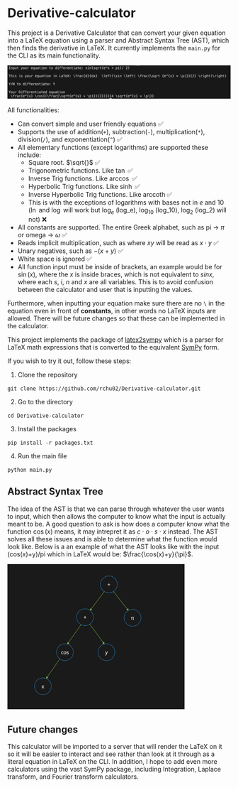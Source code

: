 # Derivative-calculator
This project is a Derivative Calculator that can convert your given equation into a LaTeX equation using a parser and Abstract Syntax Tree (AST), which then finds the derivative in LaTeX. It currently implements the `main.py` for the CLI as its main functionality.

![Example of CLI in action](pictures/CLI_example.png)

All functionalities:
* Can convert simple and user friendly equations ✅
* Supports the use of addition(`+`), subtraction(`-`), multiplication(`*`), division(`/`), and exponentiation(`^`) ✅
* All elementary functions (except logarithms) are supported these include:  
    * Square root. $\sqrt{}$ ✅
    * Trigonometric functions. Like $\tan$ ✅
    * Inverse Trig functions. Like $\arccos$ ✅
    * Hyperbolic Trig functions. Like $\sinh$ ✅
    * Inverse Hyperbolic Trig functions. Like $\text{arccoth}$ ✅
    * This is with the exceptions of logarithms with bases not in $e$ and $10$ ($\ln$ and $\log$ will work but $\log_e$ (log_e), $\log_{10}$ (log_10), $\log_2$ (log_2) will not) ❌
* All constants are supported. The entire Greek alphabet, such as pi &rarr; $\pi$ or omega &rarr; $\omega$ ✅
* Reads implicit multiplication, such as where $xy$ will be read as $x \cdot y$ ✅
* Unary negatives, such as $-(x+y)$ ✅
* White space is ignored ✅
* All function input must be inside of brackets, an example would be for $\sin(x)$, where the $x$ is inside braces, which is not equivalent to $sinx$, where each $s$, $i$, $n$ and $x$ are all variables. This is to avoid confusion between the calculator and user that is inputting the values.

 Furthermore, when inputting your equation make sure there are no `\` in the equation even in front of **constants**, in other words no LaTeX inputs are allowed. There will be future changes so that these can be implemented in the calculator.

This project implements the package of <a href="https://pypi.org/project/latex2sympy2/" target="_blank">latex2sympy</a> which is a parser for LaTeX math expressions that is converted to the equivalent <a href="https://www.sympy.org/en/index.html" target="_blank">SymPy</a> form.

If you wish to try it out, follow these steps:
1. Clone the repository
```
git clone https://github.com/rchu02/Derivative-calculator.git
```
2. Go to the directory
```
cd Derivative-calculator
```
3. Install the packages
```
pip install -r packages.txt
```
4. Run the main file
```
python main.py
```

## Abstract Syntax Tree
The idea of the AST is that we can parse through whatever the user wants to input, which then allows the computer to know what the input is actually meant to be. A good question to ask is how does a computer know what the function $\cos{(x)}$ means, it may intrepret it as $c\cdot o \cdot s \cdot x$ instead. The AST solves all these issues and is able to determine what the function would look like. Below is a an example of what the AST looks like with the input (cos(x)+y)/pi which in LaTeX would be: $\frac{\cos(x)+y}{\pi}$.

<img src="pictures/ast_example.png" alt="drawing" width="400"/>

## Future changes
This calculator will be imported to a server that will render the LaTeX on it so it will be easier to interact and see rather than look at it through as a literal equation in LaTeX on the CLI. In addition, I hope to add even more calculators using the vast SymPy package, including Integration, Laplace transform, and Fourier transform calculators.